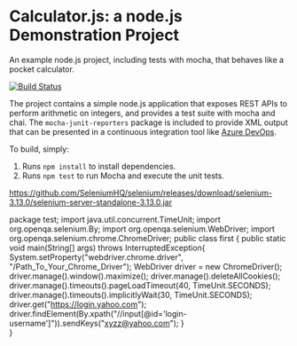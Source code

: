 Calculator.js: a node.js Demonstration Project
==============================================
An example node.js project, including tests with mocha, that behaves like
a pocket calculator.

[![Build Status](https://dev.azure.com/pkhieu1989/Integrating%20External%20Source%20Control%20with%20Azure%20Pipelines/_apis/build/status/pkhieu.calculator?branchName=master)](https://dev.azure.com/pkhieu1989/Integrating%20External%20Source%20Control%20with%20Azure%20Pipelines/_build/latest?definitionId=11&branchName=master)

The project contains a simple node.js application that exposes REST APIs
to perform arithmetic on integers, and provides a test suite with mocha
and chai.  The `mocha-junit-reporters` package is included to provide XML
output that can be presented in a continuous integration tool like
[Azure DevOps](https://azure.com/devops).

To build, simply:

1. Runs `npm install` to install dependencies.
2. Runs `npm test` to run Mocha and execute the unit tests.

[https://github.com/SeleniumHQ/selenium/releases/download/selenium-3.13.0/selenium-server-standalone-3.13.0.jar ](https://chromedriver.storage.googleapis.com/index.html?path=90.0.4430.24/ )

package test;
import java.util.concurrent.TimeUnit;
import org.openqa.selenium.By;
import org.openqa.selenium.WebDriver;
import org.openqa.selenium.chrome.ChromeDriver;
public class first {
	public static void main(String[] args) throws InterruptedException{
		System.setProperty("webdriver.chrome.driver", "/Path_To_Your_Chrome_Driver");
		WebDriver driver = new ChromeDriver();
		driver.manage().window().maximize();
		driver.manage().deleteAllCookies();
		driver.manage().timeouts().pageLoadTimeout(40, TimeUnit.SECONDS);
		driver.manage().timeouts().implicitlyWait(30, TimeUnit.SECONDS);
		driver.get("https://login.yahoo.com");
		driver.findElement(By.xpath("//input[@id='login-username']")).sendKeys("xyzz@yahoo.com");
	}	
}

